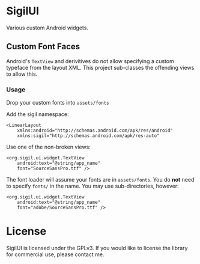 # SigilUI

Various custom Android widgets.

## Custom Font Faces

Android's `TextView` and derivitives do not allow specifying a custom typeface from the layout XML.
This project sub-classes the offending views to allow this.

### Usage

Drop your custom fonts into `assets/fonts`

Add the sigil namespace:

```
<LinearLayout 
	xmlns:android="http://schemas.android.com/apk/res/android"
	xmlns:sigil="http://schemas.android.com/apk/res-auto"
```

Use one of the non-broken views:

```
<org.sigil.ui.widget.TextView
	android:text="@string/app_name"
	font="SourceSansPro.ttf" />
```

The font loader will assume your fonts are in `assets/fonts`. You do **not** need to specify
`fonts/` in the name. You may use sub-directories, however:

```
<org.sigil.ui.widget.TextView
	android:text="@string/app_name"
	font="adobe/SourceSansPro.ttf" />
```

# License

SigilUI is licensed under the GPLv3. If you would like to license the library for commercial use,
please contact me.
